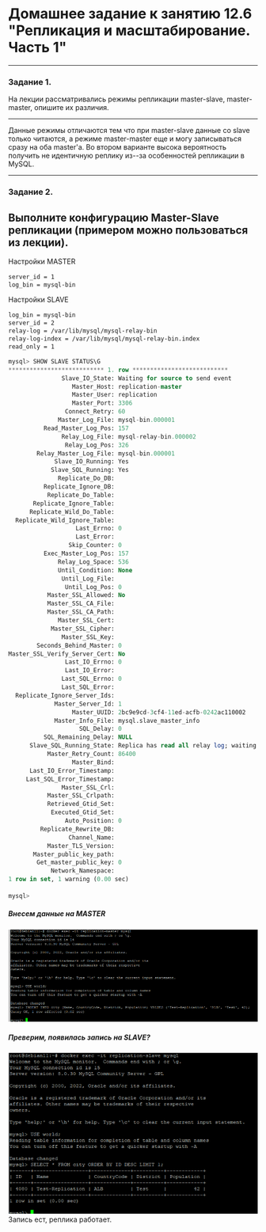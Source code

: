 # Домашнее задание к занятию 12.6 "Репликация и масштабирование. Часть 1"
---

### Задание 1.

На лекции рассматривались режимы репликации master-slave, master-master, опишите их различия.   

---   
Данные режимы отличаются тем что при master-slave данные со slave только читаются, а режиме master-master еще и могу записываться сразу на оба master'а. Во втором варианте высока вероятность получить не идентичную реплику из--за особенностей репликации в MySQL.   

---

### Задание 2.

Выполните конфигурацию Master-Slave репликации (примером можно пользоваться из лекции).
---

Настройки MASTER
```
server_id = 1
log_bin = mysql-bin
```

Настройки SLAVE
```
log_bin = mysql-bin
server_id = 2
relay-log = /var/lib/mysql/mysql-relay-bin
relay-log-index = /var/lib/mysql/mysql-relay-bin.index
read_only = 1

```

```sql
mysql> SHOW SLAVE STATUS\G
*************************** 1. row ***************************
               Slave_IO_State: Waiting for source to send event
                  Master_Host: replication-master
                  Master_User: replication
                  Master_Port: 3306
                Connect_Retry: 60
              Master_Log_File: mysql-bin.000001
          Read_Master_Log_Pos: 157
               Relay_Log_File: mysql-relay-bin.000002
                Relay_Log_Pos: 326
        Relay_Master_Log_File: mysql-bin.000001
             Slave_IO_Running: Yes
            Slave_SQL_Running: Yes
              Replicate_Do_DB:
          Replicate_Ignore_DB:
           Replicate_Do_Table:
       Replicate_Ignore_Table:
      Replicate_Wild_Do_Table:
  Replicate_Wild_Ignore_Table:
                   Last_Errno: 0
                   Last_Error:
                 Skip_Counter: 0
          Exec_Master_Log_Pos: 157
              Relay_Log_Space: 536
              Until_Condition: None
               Until_Log_File:
                Until_Log_Pos: 0
           Master_SSL_Allowed: No
           Master_SSL_CA_File:
           Master_SSL_CA_Path:
              Master_SSL_Cert:
            Master_SSL_Cipher:
               Master_SSL_Key:
        Seconds_Behind_Master: 0
Master_SSL_Verify_Server_Cert: No
                Last_IO_Errno: 0
                Last_IO_Error:
               Last_SQL_Errno: 0
               Last_SQL_Error:
  Replicate_Ignore_Server_Ids:
             Master_Server_Id: 1
                  Master_UUID: 2bc9e9cd-3cf4-11ed-acfb-0242ac110002
             Master_Info_File: mysql.slave_master_info
                    SQL_Delay: 0
          SQL_Remaining_Delay: NULL
      Slave_SQL_Running_State: Replica has read all relay log; waiting for more updates
           Master_Retry_Count: 86400
                  Master_Bind:
      Last_IO_Error_Timestamp:
     Last_SQL_Error_Timestamp:
               Master_SSL_Crl:
           Master_SSL_Crlpath:
           Retrieved_Gtid_Set:
            Executed_Gtid_Set:
                Auto_Position: 0
         Replicate_Rewrite_DB:
                 Channel_Name:
           Master_TLS_Version:
       Master_public_key_path:
        Get_master_public_key: 0
            Network_Namespace:
1 row in set, 1 warning (0.00 sec)

mysql>
```
##### Внесем данные на MASTER
![](./img/12.6.1.png)   
##### Преверим, появилась запись на SLAVE?   
![](./img/12.6.2.png)   
Запись ест, реплика работает.   
